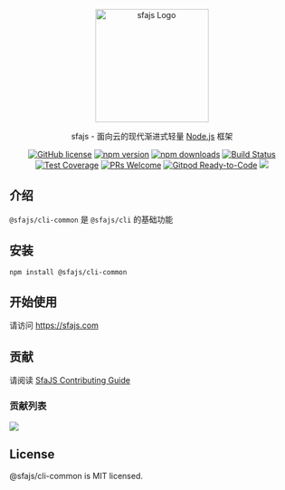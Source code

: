 <p align="center">
  <a href="https://sfajs.com/" target="blank"><img src="https://sfajs.com/images/logo.png" alt="sfajs Logo" width="200"/></a>
</p>

<p align="center">sfajs - 面向云的现代渐进式轻量 <a href="http://nodejs.org" target="_blank">Node.js</a> 框架</p>
<p align="center">
    <a href="https://github.com/sfajs/cli-common/blob/main/LICENSE" target="_blank"><img src="https://img.shields.io/badge/license-MIT-blue.svg" alt="GitHub license" /></a>
    <a href=""><img src="https://img.shields.io/npm/v/@sfajs/cli-common.svg" alt="npm version"></a>
    <a href=""><img src="https://badgen.net/npm/dt/@sfajs/cli-common" alt="npm downloads"></a>
    <a href="#"><img src="https://github.com/sfajs/cli-common/actions/workflows/test.yml/badge.svg?branch=2.x" alt="Build Status"></a>
    <a href="https://codecov.io/gh/sfajs/cli-common/branch/main"><img src="https://img.shields.io/codecov/c/github/sfajs/cli-common/main.svg" alt="Test Coverage"></a>
    <a href="https://github.com/sfajs/cli-common/pulls"><img src="https://img.shields.io/badge/PRs-welcome-brightgreen.svg" alt="PRs Welcome"></a>
    <a href="https://gitpod.io/#https://github.com/sfajs/cli-common"><img src="https://img.shields.io/badge/Gitpod-Ready--to--Code-blue?logo=gitpod" alt="Gitpod Ready-to-Code"></a>
    <a href="https://paypal.me/ihalwang" target="_blank"><img src="https://img.shields.io/badge/Donate-PayPal-ff3f59.svg"/></a>
</p>

## 介绍

`@sfajs/cli-common` 是 `@sfajs/cli` 的基础功能

## 安装

```
npm install @sfajs/cli-common
```

## 开始使用

请访问 <https://sfajs.com>

## 贡献

请阅读 [SfaJS Contributing Guide](https://github.com/sfajs/sfa/blob/main/CONTRIBUTING.md)

### 贡献列表

<a href="https://github.com/sfajs/cli-common/graphs/contributors">
  <img src="https://contrib.rocks/image?repo=sfajs/cli-common" />
</a>

## License

@sfajs/cli-common is MIT licensed.
